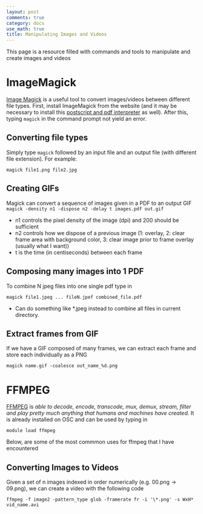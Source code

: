```yaml
---
layout: post
comments: true
category: docs
use_math: true
title: Manipulating Images and Videos
---
```


This page is a resource filled with commands and tools to manipulate and create images and videos

# ImageMagick
[Image Magick](https://imagemagick.org/) is a useful tool to convert images/videos between different file types. First, install ImageMagick from the website (and it may be necessary to install this [postscript and pdf interpreter](https://www.ghostscript.com/releases/index.html) as well). After this, typing `magick` in the command prompt not yield an error. 

## Converting file types
Simply type `magick` followed by an input file and an output file (with different file extension). For example: 

```magick file1.png file2.jpg```

## Creating GIFs

Magick can convert a sequence of images given in a PDF to an output GIF
```magick -density n1 -dispose n2 -delay t images.pdf out.gif```
* n1 controls the pixel density of the image (dpi) and 200 should be sufficient
* n2 controls how we dispose of a previous image (1: overlay, 2: clear frame area with background color, 3: clear image prior to frame overlay (usually what I want))
* t is the time (in centiseconds) between each frame

## Composing many images into 1 PDF
To combine N jpeg files into one single pdf type in

```magick file1.jpeg ... fileN.jpef combined_file.pdf```

* Can do something like \*.jpeg instead to combine all files in current directory.

## Extract frames from GIF
If we have a GIF composed of many frames, we can extract each frame and store each individually as a PNG

```magick name.gif -coalesce out_name_%d.png```

# FFMPEG
[FFMPEG](https://www.ffmpeg.org/about.html) is *able to decode, encode, transcode, mux, demux, stream, filter and play pretty much anything that humans and machines have created.*
It is already installed on OSC and can be used by typing in 

`module load ffmpeg`

Below, are some of the most commmon uses for ffmpeg that I have encountered

## Converting Images to Videos
Given a set of n images indexed in order numerically (e.g. 00.png $\rightarrow$ 09.png), we can create a video with the following code

```ffmpeg -f image2 -pattern_type glob -framerate fr -i '\*.png' -s WxH* vid_name.avi```


